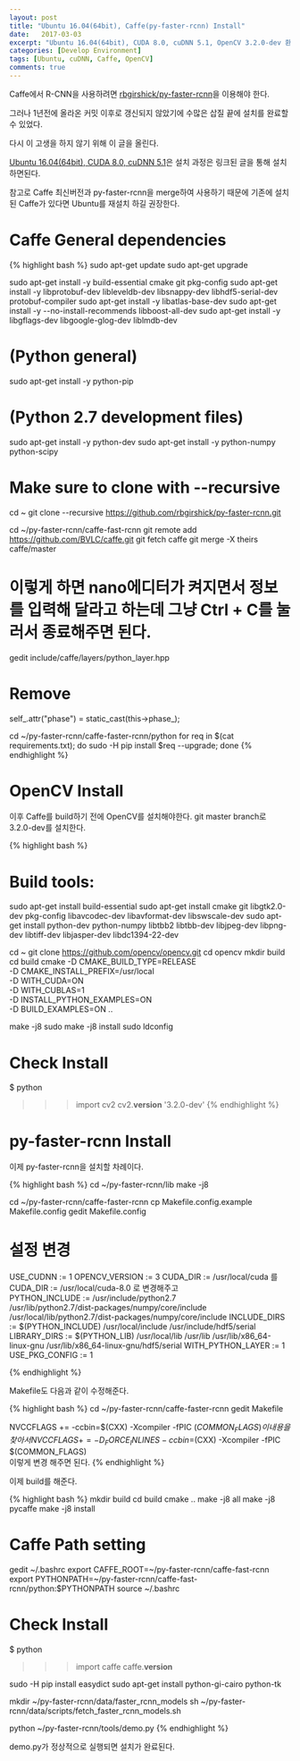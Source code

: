 ```yaml
---
layout: post
title: "Ubuntu 16.04(64bit), Caffe(py-faster-rcnn) Install"
date:   2017-03-03
excerpt: "Ubuntu 16.04(64bit), CUDA 8.0, cuDNN 5.1, OpenCV 3.2.0-dev 환경에서 Caffe로 Faster R-CNN을 사용할 수 있도록 하는 설치 방법이다."
categories: [Develop Environment]
tags: [Ubuntu, cuDNN, Caffe, OpenCV]
comments: true
---
```


Caffe에서 R-CNN을 사용하려면 [rbgirshick/py-faster-rcnn]을 이용해야 한다.

그러나 1년전에 올라온 커밋 이후로 갱신되지 않았기에 수많은 삽질 끝에 설치를 완료할 수 있었다.

다시 이 고생을 하지 않기 위해 이 글을 올린다.

[Ubuntu 16.04(64bit), CUDA 8.0, cuDNN 5.1]은 설치 과정은 링크된 글을 통해 설치하면된다.

참고로 Caffe 최신버전과 py-faster-rcnn을 merge하여 사용하기 때문에 기존에 설치된 Caffe가 있다면 Ubuntu를 재설치 하길 권장한다.

# Caffe General dependencies

{% highlight bash %}
sudo apt-get update
sudo apt-get upgrade

sudo apt-get install -y build-essential cmake git pkg-config
sudo apt-get install -y libprotobuf-dev libleveldb-dev libsnappy-dev libhdf5-serial-dev protobuf-compiler
sudo apt-get install -y libatlas-base-dev 
sudo apt-get install -y --no-install-recommends libboost-all-dev
sudo apt-get install -y libgflags-dev libgoogle-glog-dev liblmdb-dev

# (Python general)
sudo apt-get install -y python-pip

# (Python 2.7 development files)
sudo apt-get install -y python-dev
sudo apt-get install -y python-numpy python-scipy

# Make sure to clone with --recursive
cd ~
git clone --recursive https://github.com/rbgirshick/py-faster-rcnn.git

cd ~/py-faster-rcnn/caffe-fast-rcnn
git remote add https://github.com/BVLC/caffe.git
git fetch caffe
git merge -X theirs caffe/master
# 이렇게 하면 nano에디터가 켜지면서 정보를 입력해 달라고 하는데 그냥 Ctrl + C를 눌러서 종료해주면 된다.

gedit include/caffe/layers/python_layer.hpp

# Remove
self_.attr("phase") = static_cast<int>(this->phase_);

cd ~/py-faster-rcnn/caffe-faster-rcnn/python
for req in $(cat requirements.txt); do sudo -H pip install $req --upgrade; done
{% endhighlight %}

# OpenCV Install

이후 Caffe를 build하기 전에 OpenCV를 설치해야한다. git master branch로 3.2.0-dev를 설치한다.

{% highlight bash %}
# Build tools:
sudo apt-get install build-essential
sudo apt-get install cmake git libgtk2.0-dev pkg-config libavcodec-dev libavformat-dev libswscale-dev
sudo apt-get install python-dev python-numpy libtbb2 libtbb-dev libjpeg-dev libpng-dev libtiff-dev libjasper-dev libdc1394-22-dev

cd ~
git clone https://github.com/opencv/opencv.git
cd opencv
mkdir build
cd build
cmake -D CMAKE_BUILD_TYPE=RELEASE \
  -D CMAKE_INSTALL_PREFIX=/usr/local \
  -D WITH_CUDA=ON \
  -D WITH_CUBLAS=1 \
  -D INSTALL_PYTHON_EXAMPLES=ON \
  -D BUILD_EXAMPLES=ON ..

make -j8
sudo make -j8 install
sudo ldconfig

# Check Install
$ python
>>> import cv2
>>> cv2.__version__
'3.2.0-dev'
{% endhighlight %}

# py-faster-rcnn Install

이제 py-faster-rcnn을 설치할 차례이다.

{% highlight bash %}
cd ~/py-faster-rcnn/lib
make -j8

cd ~/py-faster-rcnn/caffe-faster-rcnn
cp Makefile.config.example Makefile.config
gedit Makefile.config

# 설정 변경
USE_CUDNN := 1
OPENCV_VERSION := 3
CUDA_DIR := /usr/local/cuda 를  
CUDA_DIR := /usr/local/cuda-8.0 로 변경해주고  
PYTHON_INCLUDE := /usr/include/python2.7 \
                /usr/lib/python2.7/dist-packages/numpy/core/include \
                /usr/local/lib/python2.7/dist-packages/numpy/core/include
INCLUDE_DIRS := $(PYTHON_INCLUDE) /usr/local/include /usr/include/hdf5/serial  
LIBRARY_DIRS := $(PYTHON_LIB) /usr/local/lib /usr/lib /usr/lib/x86_64-linux-gnu /usr/lib/x86_64-linux-gnu/hdf5/serial
WITH_PYTHON_LAYER := 1
USE_PKG_CONFIG := 1

{% endhighlight %}

Makefile도 다음과 같이 수정해준다.

{% highlight bash %}
cd ~/py-faster-rcnn/caffe-faster-rcnn
gedit Makefile

NVCCFLAGS += -ccbin=$(CXX) -Xcompiler -fPIC $(COMMON_FLAGS)  
이 내용을 찾아서  
NVCCFLAGS += -D_FORCE_INLINES -ccbin=$(CXX) -Xcompiler -fPIC $(COMMON_FLAGS)  
이렇게 변경 해주면 된다.
{% endhighlight %}

이제 build를 해준다.

{% highlight bash %}
mkdir build
cd build
cmake ..
make -j8 all
make -j8 pycaffe
make -j8 install

# Caffe Path setting
gedit ~/.bashrc
export CAFFE_ROOT=~/py-faster-rcnn/caffe-fast-rcnn
export PYTHONPATH=~/py-faster-rcnn/caffe-fast-rcnn/python:$PYTHONPATH
source ~/.bashrc

# Check Install
$ python
>>> import caffe
>>> caffe.__version__

sudo -H pip install easydict
sudo apt-get install python-gi-cairo python-tk

mkdir ~/py-faster-rcnn/data/faster_rcnn_models
sh ~/py-faster-rcnn/data/scripts/fetch_faster_rcnn_models.sh

python ~/py-faster-rcnn/tools/demo.py
{% endhighlight %}

demo.py가 정상적으로 실행되면 설치가 완료된다.

[rbgirshick/py-faster-rcnn]: https://github.com/rbgirshick/py-faster-rcnn
[Ubuntu 16.04(64bit), CUDA 8.0, cuDNN 5.1]: https://yunsangq.github.io/articles/2017-02/Ubuntu-16.04(64bit),-CUDA-8.0,-cuDNN-5.1-Install